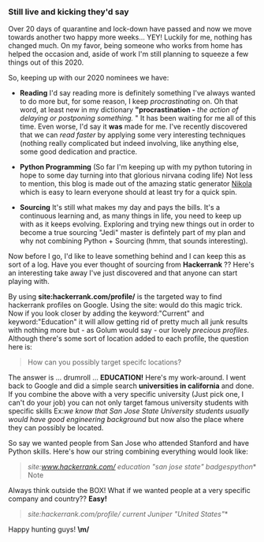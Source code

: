 <!--
.. title: Yes, still under isolation
.. slug: 
.. date: 2020-04-13
.. tags: Blog, Sourcing, python
.. category: 
.. link: 
.. description: My 2020 plan
.. type: text
-->

### Still live and kicking they'd say

Over 20 days of quarantine and lock-down have passed and now we move towards another two happy more weeks... YEY! 
Luckily for me, nothing has changed much.  On my favor, being someone who works from home has helped the occasion and,
aside of work I'm still planning to squeeze a few things out of this 2020. 

So, keeping up with our 2020 nominees we have:

- **Reading** I'd say reading more is definitely something I've always wanted to do more but, for some reason, I keep _procrastinating_ on.  Oh that word,
at least new in my dictionary **"procrastination -** _the action of delaying or postponing something._ " It has been waiting for
me all of this time. Even worse, I'd say it **was** made for me.   I've recently discovered that we can _read faster_ by applying some very interesting
techniques (nothing really complicated but indeed involving, like anything else, some good dedication and practice. 

- **Python Programming** (So far I'm keeping up with my python tutoring in hope to some day turning into that glorious nirvana coding life) Not less
to mention, this blog is made out of the amazing static generator [Nikola](getnikola.com) which is easy to learn everyone should at least try for a quick spin.

- **Sourcing** It's still what makes my day and pays the bills.  It's a continuous learning and, as many things in life, you need
to keep up with as it keeps evolving. Exploring and trying new things out in order to become a true sourcing "Jedi" master is defintely part of my plan and why
not combining Python + Sourcing (hmm, that sounds interesting).

Now before I go, I'd like to leave something behind and I can keep this as sort of a log.  Have you ever thought of sourcing from **Hackerrank** ??
Here's an interesting take away I've just discovered and that anyone can start playing with.

By using **site:hackerrank.com/profile/** is the targeted way to find hackerrank profiles on Google. Using the site: would do this magic trick.  
Now if you look closer by adding the keyword:"Current" and keyword:"Education" it will allow getting rid of pretty much all junk results
with nothing more but - as Golum would say - our lovely _precious profiles_.  Although there's some sort of location added to each profile, the question here is:

> How can you possibly target specifc locations?

The answer is ... drumroll ... **EDUCATION!** 
Here's my work-around.  I went back to Google and did a simple search **universities in california** and done. If you combine the above with a very specific university (Just pick one, I can't do your job)
you can not only target famous university students with specific skills Ex:_we know that San Jose State University students usually would have good engineering background_ 
but now also the place where they can possibly be located. 

So say we wanted people from San Jose who attended Stanford and have Python skills. Here's how our string combining everything would look like:
> **site:www.hackerrank.com/  education* *"san jose state" badges*python** Note 

Always think outside the BOX! What if we wanted people at a very specific company and country?? **Easy!**
> **site:hackerrank.com/profile/* current* *Juniper "United States"** 

Happy hunting guys! **\m/**

